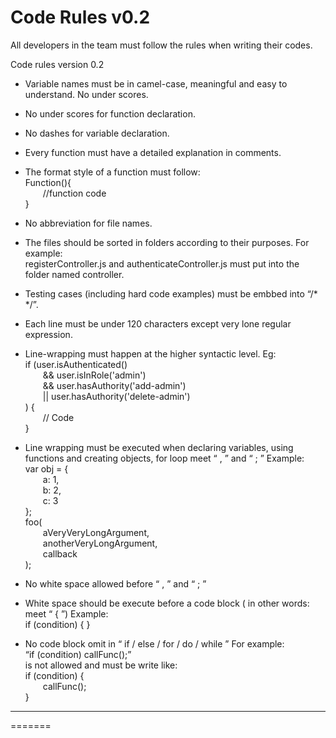 # Code Rules v0.2
All developers in the team must follow the rules when writing their codes.

Code rules version 0.2

- Variable names must be in camel-case, meaningful and easy to understand. No under scores.
- No under scores for function declaration.
- No dashes for variable declaration.
- Every function must have a detailed explanation in comments.
- The format style of a function must follow:<br>
Function(){<br>
&emsp;&emsp;//function code<br>
}

- No abbreviation for file names.
- The files should be sorted in folders according to their purposes. For example:<br>
registerController.js and authenticateController.js must put into the folder named controller.

- Testing cases (including hard code examples) must be embbed into “/* */”.
- Each line must be under 120 characters except very lone regular expression.
- Line-wrapping must happen at the higher syntactic level. Eg:<br>
if (user.isAuthenticated()<br>
&emsp;&emsp;&& user.isInRole('admin')<br>
&emsp;&emsp;&& user.hasAuthority('add-admin')<br>
&emsp;&emsp;|| user.hasAuthority('delete-admin')<br>
) {<br>
&emsp;&emsp;// Code<br>
}

- Line wrapping must be executed when declaring variables, using functions and creating objects, for loop meet “ , ” and “ ; ”
Example:<br>
var obj = {<br>
&emsp;&emsp;a: 1,<br>
&emsp;&emsp;b: 2,<br>
&emsp;&emsp;c: 3<br>
};<br>
foo(<br>
&emsp;&emsp;aVeryVeryLongArgument,<br>
&emsp;&emsp;anotherVeryLongArgument,<br>
&emsp;&emsp;callback<br>
);

- No white space allowed before “ , ” and “ ; ”
- White space should be execute before a code block ( in other words: meet “ { ”)
Example:<br>
if (condition) {
}

- No code block omit in “ if / else / for / do / while ”
For example: <br>
“if (condition) callFunc();” <br>
is not allowed and must be write like:<br>
if (condition) {<br>
&emsp;&emsp;callFunc();<br>
}

---------------------------------------------------------------------------------------------------------------------------------------
=======
